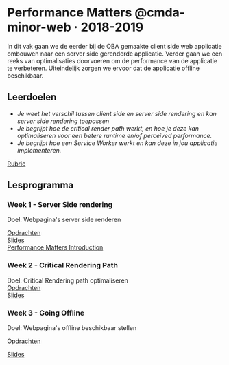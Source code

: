 # Performance Matters @cmda-minor-web · 2018-2019

In dit vak gaan we de eerder bij de OBA gemaakte client side web applicatie ombouwen naar een server side gerenderde applicatie. Verder gaan we een reeks van optimalisaties doorvoeren om de performance van de applicatie te verbeteren. Uiteindelijk zorgen we ervoor dat de applicatie offline beschikbaar.

## Leerdoelen
- _Je weet het verschil tussen client side en server side rendering en kan server side rendering toepassen_
- _Je begrijpt hoe de critical render path werkt, en hoe je deze kan optimaliseren voor een betere runtime en/of perceived performance._
- _Je begrijpt hoe een Service Worker werkt en kan deze in jou applicatie implementeren._

[Rubric](https://docs.google.com/spreadsheets/d/e/2PACX-1vTO-pc2UMvpT0pUjt6NJeckc5N9E7QvCxEfVJW1JjuM0m_9MM8ra05J0s6br486Rocz5JVMhAX_C37_/pubhtml?gid=0&single=true)

## Lesprogramma

### Week 1 - Server Side rendering

Doel: Webpagina's server side renderen

[Opdrachten](https://github.com/cmda-minor-web/performance-matters-1819/blob/master/week-1.md)  
[Slides](https://docs.google.com/presentation/d/1i6dvQJ19qPAoDumkZ4cN6Osfvq3dKWgGcJIiqlwNJ8I/edit?usp=sharing)  
[Performance Matters Introduction](https://github.com/decrek/presentations/blob/master/cmda-performance-matters-2019.pdf)  

### Week 2 - Critical Rendering Path  

Doel: Critical Rendering path optimaliseren   
[Opdrachten](https://github.com/cmda-minor-web/performance-matters-1819/blob/master/week-2.md)  
[Slides](https://docs.google.com/presentation/d/1IqQeu1m0dQiSC_KCvrn8eencAgtYe7X6qT-gm0n9Bmc/edit?usp=sharing)


### Week 3 - Going Offline 

Doel: Webpagina's offline beschikbaar stellen

[Opdrachten](https://github.com/cmda-minor-web/performance-matters-1819/blob/master/week-3.md)

[Slides](...)


<!-- Add a link to your live demo in Github Pages 🌐-->

<!-- ☝️ replace this description with a description of your own work -->

<!-- Add a nice image here at the end of the week, showing off your shiny frontend 📸 -->

<!-- Maybe a table of contents here? 📚 -->

<!-- How about a section that describes how to install this project? 🤓 -->

<!-- ...but how does one use this project? What are its features 🤔 -->

<!-- What external data source is featured in your project and what are its properties 🌠 -->

<!-- Maybe a checklist of done stuff and stuff still on your wishlist? ✅ -->

<!-- How about a license here? 📜 (or is it a licence?) 🤷 -->
